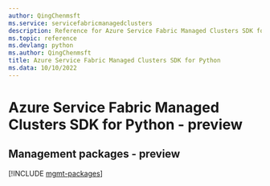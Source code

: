 ```yaml
---
author: QingChenmsft
ms.service: servicefabricmanagedclusters
description: Reference for Azure Service Fabric Managed Clusters SDK for Python
ms.topic: reference
ms.devlang: python
ms.author: QingChenmsft
title: Azure Service Fabric Managed Clusters SDK for Python
ms.data: 10/10/2022
---
```

# Azure Service Fabric Managed Clusters SDK for Python - preview

## Management packages - preview
[!INCLUDE [mgmt-packages](service-fabric-managed-clusters-mgmt-index.md)]